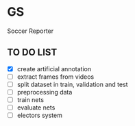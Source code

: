 # GS
Soccer Reporter
## TO DO LIST 
- [x] create artificial annotation 
- [ ] extract frames from videos
- [ ] split dataset in train, validation and test
- [ ]  preprocessing data
- [ ] train nets
- [ ]  evaluate nets
- [ ] electors system
